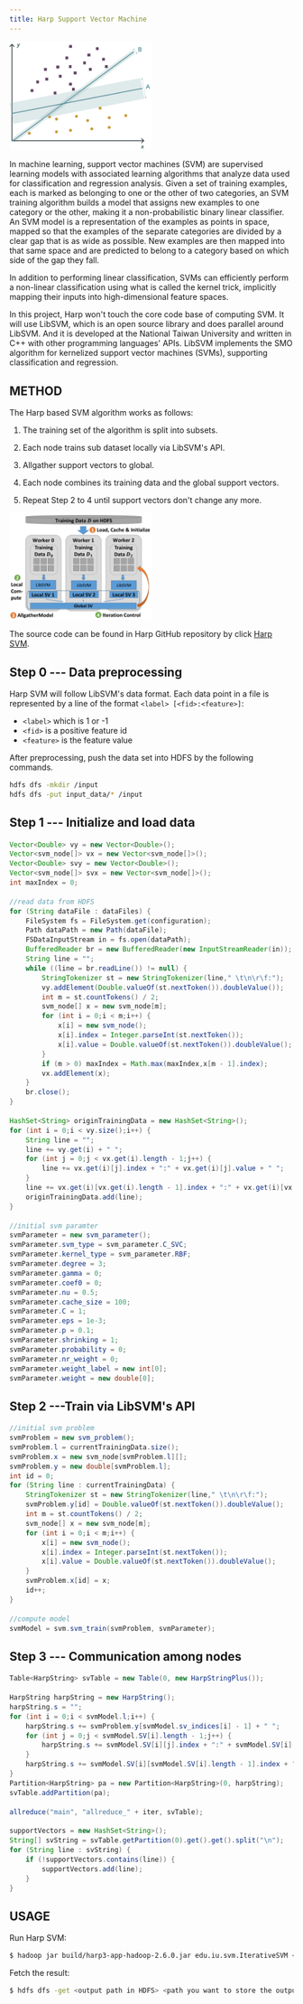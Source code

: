 ```yaml
---
title: Harp Support Vector Machine
---
```



<img src="/img/4-4-1.png" width="50%"  >

In machine learning, support vector machines (SVM) are supervised learning models with associated learning algorithms that analyze data used for classification and regression analysis. Given a set of training examples, each is marked as belonging to one or the other of two categories, an SVM training algorithm builds a model that assigns new examples to one category or the other, making it a non-probabilistic binary linear classifier. An SVM model is a representation of the examples as points in space, mapped so that the examples of the separate categories are divided by a clear gap that is as wide as possible. New examples are then mapped into that same space and are predicted to belong to a category based on which side of the gap they fall.

In addition to performing linear classification, SVMs can efficiently perform a non-linear classification using what is called the kernel trick, implicitly mapping their inputs into high-dimensional feature spaces.

In this project, Harp won't touch the core code base of computing SVM. It will use LibSVM, which is an open source library and does parallel around LibSVM. And it is developed at the National Taiwan University and written in C++ with other programming languages' APIs. LibSVM implements the SMO algorithm for kernelized support vector machines (SVMs), supporting classification and regression.

## METHOD

The Harp based SVM algorithm works as follows:

1. The training set of the algorithm is split into subsets.

2. Each node trains sub dataset locally via LibSVM's API.

3. Allgather support vectors to global.

4. Each node combines its training data and the global support vectors.

5. Repeat Step 2 to 4 until support vectors don't change any more.


<img src="/img/4-5-2.png" width="50%">

The source code can be found in Harp GitHub repository by click [Harp SVM](https://github.com/DSC-SPIDAL/harp/tree/master/harp-tutorial-app/src/main/java/edu/iu/svm).

## Step 0 --- Data preprocessing

Harp SVM will follow LibSVM's data format. Each data point in a file is represented by a line of the format `<label> [<fid>:<feature>]`:

* `<label>` which is 1 or -1
* `<fid>` is a positive feature id
* `<feature>` is the feature value

After preprocessing, push the data set into HDFS by the following commands.
```bash
hdfs dfs -mkdir /input
hdfs dfs -put input_data/* /input
```

## Step 1 --- Initialize and load data
```Java
Vector<Double> vy = new Vector<Double>();
Vector<svm_node[]> vx = new Vector<svm_node[]>();
Vector<Double> svy = new Vector<Double>();
Vector<svm_node[]> svx = new Vector<svm_node[]>();
int maxIndex = 0;

//read data from HDFS
for (String dataFile : dataFiles) {
    FileSystem fs = FileSystem.get(configuration);
    Path dataPath = new Path(dataFile);
    FSDataInputStream in = fs.open(dataPath);
    BufferedReader br = new BufferedReader(new InputStreamReader(in));
    String line = "";
    while ((line = br.readLine()) != null) {
        StringTokenizer st = new StringTokenizer(line," \t\n\r\f:");
        vy.addElement(Double.valueOf(st.nextToken()).doubleValue());
        int m = st.countTokens() / 2;
        svm_node[] x = new svm_node[m];
        for (int i = 0;i < m;i++) {
            x[i] = new svm_node(); 
            x[i].index = Integer.parseInt(st.nextToken());
            x[i].value = Double.valueOf(st.nextToken()).doubleValue();
        }
        if (m > 0) maxIndex = Math.max(maxIndex,x[m - 1].index);
        vx.addElement(x);
    }
    br.close();
}

HashSet<String> originTrainingData = new HashSet<String>();
for (int i = 0;i < vy.size();i++) {
    String line = "";
    line += vy.get(i) + " ";
    for (int j = 0;j < vx.get(i).length - 1;j++) {
        line += vx.get(i)[j].index + ":" + vx.get(i)[j].value + " ";
    }
    line += vx.get(i)[vx.get(i).length - 1].index + ":" + vx.get(i)[vx.get(i).length - 1].value;
    originTrainingData.add(line);
}

//initial svm paramter
svmParameter = new svm_parameter();
svmParameter.svm_type = svm_parameter.C_SVC;
svmParameter.kernel_type = svm_parameter.RBF;
svmParameter.degree = 3;
svmParameter.gamma = 0;
svmParameter.coef0 = 0;
svmParameter.nu = 0.5;
svmParameter.cache_size = 100;
svmParameter.C = 1;
svmParameter.eps = 1e-3;
svmParameter.p = 0.1;
svmParameter.shrinking = 1;
svmParameter.probability = 0;
svmParameter.nr_weight = 0;
svmParameter.weight_label = new int[0];
svmParameter.weight = new double[0];
```

## Step 2 ---Train via LibSVM's API
```Java
//initial svm problem
svmProblem = new svm_problem();
svmProblem.l = currentTrainingData.size();
svmProblem.x = new svm_node[svmProblem.l][];
svmProblem.y = new double[svmProblem.l];
int id = 0;
for (String line : currentTrainingData) {
    StringTokenizer st = new StringTokenizer(line," \t\n\r\f:");
    svmProblem.y[id] = Double.valueOf(st.nextToken()).doubleValue();
    int m = st.countTokens() / 2;
    svm_node[] x = new svm_node[m];
    for (int i = 0;i < m;i++) {
        x[i] = new svm_node(); 
        x[i].index = Integer.parseInt(st.nextToken());
        x[i].value = Double.valueOf(st.nextToken()).doubleValue();
    }
    svmProblem.x[id] = x;
    id++;
}

//compute model
svmModel = svm.svm_train(svmProblem, svmParameter);
```

## Step 3 --- Communication among nodes
```Java
Table<HarpString> svTable = new Table(0, new HarpStringPlus());

HarpString harpString = new HarpString();
harpString.s = "";
for (int i = 0;i < svmModel.l;i++) {
    harpString.s += svmProblem.y[svmModel.sv_indices[i] - 1] + " ";
    for (int j = 0;j < svmModel.SV[i].length - 1;j++) {
        harpString.s += svmModel.SV[i][j].index + ":" + svmModel.SV[i][j].value + " ";
    }
    harpString.s += svmModel.SV[i][svmModel.SV[i].length - 1].index + ":" + svmModel.SV[i][svmModel.SV[i].length - 1].value + "\n";
}
Partition<HarpString> pa = new Partition<HarpString>(0, harpString);
svTable.addPartition(pa);

allreduce("main", "allreduce_" + iter, svTable);

supportVectors = new HashSet<String>();
String[] svString = svTable.getPartition(0).get().get().split("\n");
for (String line : svString) {
    if (!supportVectors.contains(line)) {
        supportVectors.add(line);
    }
}
```

## USAGE
Run Harp SVM:
```bash
$ hadoop jar build/harp3-app-hadoop-2.6.0.jar edu.iu.svm.IterativeSVM <number of mappers> <number of iteration> <output path in HDFS> <data set path>
```
Fetch the result:
```bash
$ hdfs dfs -get <output path in HDFS> <path you want to store the output>
```
